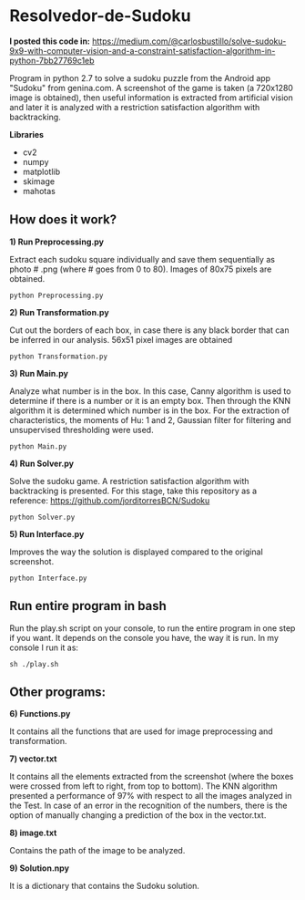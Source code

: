 # Resolvedor-de-Sudoku

**I posted this code in:** https://medium.com/@carlosbustillo/solve-sudoku-9x9-with-computer-vision-and-a-constraint-satisfaction-algorithm-in-python-7bb27769c1eb

Program in python 2.7 to solve a sudoku puzzle from the Android app "Sudoku" from genina.com.
A screenshot of the game is taken (a 720x1280 image is obtained), then useful information is extracted from artificial vision and later it is analyzed with a restriction satisfaction algorithm with backtracking.

**Libraries**

* cv2
* numpy
* matplotlib
* skimage
* mahotas

## **How does it work?**
**1) Run Preprocessing.py**

Extract each sudoku square individually and save them sequentially as photo # .png (where # goes from 0 to 80).
Images of 80x75 pixels are obtained.

```python Preprocessing.py```

**2) Run Transformation.py**

Cut out the borders of each box, in case there is any black border that can be inferred in our analysis.
56x51 pixel images are obtained

```python Transformation.py```

**3) Run Main.py**

Analyze what number is in the box.
In this case, Canny algorithm is used to determine if there is a number or it is an empty box.
Then through the KNN algorithm it is determined which number is in the box.
For the extraction of characteristics, the moments of Hu: 1 and 2, Gaussian filter for filtering and unsupervised thresholding were used.

```python Main.py```

**4) Run Solver.py**

Solve the sudoku game.
A restriction satisfaction algorithm with backtracking is presented.
For this stage, take this repository as a reference: https://github.com/jorditorresBCN/Sudoku

```python Solver.py```

**5) Run Interface.py**

Improves the way the solution is displayed compared to the original screenshot.

```python Interface.py```

## **Run entire program in bash**

Run the play.sh script on your console, to run the entire program in one step if you want.
It depends on the console you have, the way it is run.
In my console I run it as:

```sh ./play.sh```

## **Other programs:**

**6) Functions.py**

It contains all the functions that are used for image preprocessing and transformation.

**7) vector.txt**

It contains all the elements extracted from the screenshot (where the boxes were crossed from left to right, from top to bottom).
The KNN algorithm presented a performance of 97% with respect to all the images analyzed in the Test. In case of an error in the recognition of the numbers, there is the option of manually changing a prediction of the box in the vector.txt.

**8) image.txt**

Contains the path of the image to be analyzed.

**9) Solution.npy**

It is a dictionary that contains the Sudoku solution.


    

    
      

      

    
    



  







  



  

      
        

        
        

  
    
  
